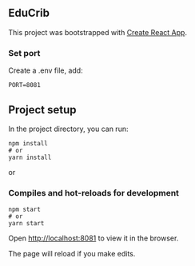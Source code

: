 ## EduCrib 

This project was bootstrapped with [Create React App](https://github.com/facebook/create-react-app).

### Set port
Create a .env file,
add:
```
PORT=8081
```
## Project setup

In the project directory, you can run:

```
npm install
# or
yarn install
```

or

### Compiles and hot-reloads for development

```
npm start
# or
yarn start
```

Open [http://localhost:8081](http://localhost:8081) to view it in the browser.

The page will reload if you make edits.